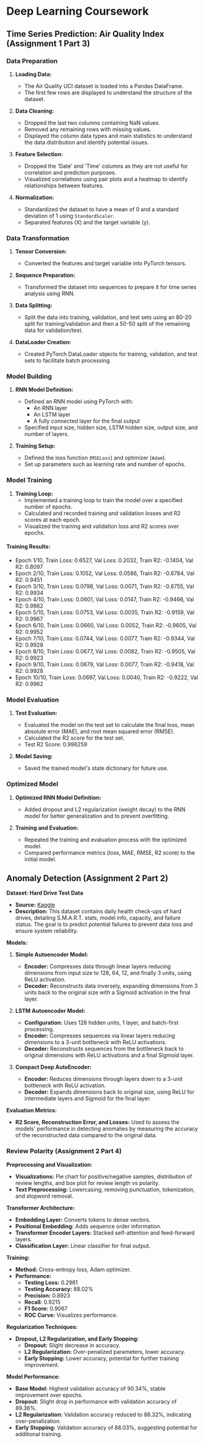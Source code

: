 # Deep Learning Coursework

## Time Series Prediction: Air Quality Index (Assignment 1 Part 3)

### Data Preparation
1. **Loading Data:**
   - The Air Quality UCI dataset is loaded into a Pandas DataFrame.
   - The first few rows are displayed to understand the structure of the dataset.

2. **Data Cleaning:**
   - Dropped the last two columns containing NaN values.
   - Removed any remaining rows with missing values.
   - Displayed the column data types and main statistics to understand the data distribution and identify potential issues.

3. **Feature Selection:**
   - Dropped the 'Date' and 'Time' columns as they are not useful for correlation and prediction purposes.
   - Visualized correlations using pair plots and a heatmap to identify relationships between features.

4. **Normalization:**
   - Standardized the dataset to have a mean of 0 and a standard deviation of 1 using `StandardScaler`.
   - Separated features (X) and the target variable (y).

### Data Transformation
1. **Tensor Conversion:**
   - Converted the features and target variable into PyTorch tensors.
   
2. **Sequence Preparation:**
   - Transformed the dataset into sequences to prepare it for time series analysis using RNN.

3. **Data Splitting:**
   - Split the data into training, validation, and test sets using an 80-20 split for training/validation and then a 50-50 split of the remaining data for validation/test.

4. **DataLoader Creation:**
   - Created PyTorch DataLoader objects for training, validation, and test sets to facilitate batch processing.

### Model Building
1. **RNN Model Definition:**
   - Defined an RNN model using PyTorch with:
     - An RNN layer
     - An LSTM layer
     - A fully connected layer for the final output
   - Specified input size, hidden size, LSTM hidden size, output size, and number of layers.

2. **Training Setup:**
   - Defined the loss function (`MSELoss`) and optimizer (`Adam`).
   - Set up parameters such as learning rate and number of epochs.

### Model Training
1. **Training Loop:**
   - Implemented a training loop to train the model over a specified number of epochs.
   - Calculated and recorded training and validation losses and R2 scores at each epoch.
   - Visualized the training and validation loss and R2 scores over epochs.

#### Training Results:
   - Epoch 1/10, Train Loss: 0.6527, Val Loss: 0.2032, Train R2: -0.1404, Val R2: 0.8097
   - Epoch 2/10, Train Loss: 0.1052, Val Loss: 0.0586, Train R2: -0.6784, Val R2: 0.9451
   - Epoch 3/10, Train Loss: 0.0798, Val Loss: 0.0071, Train R2: -0.8755, Val R2: 0.9934
   - Epoch 4/10, Train Loss: 0.0601, Val Loss: 0.0147, Train R2: -0.9466, Val R2: 0.9862
   - Epoch 5/10, Train Loss: 0.0753, Val Loss: 0.0035, Train R2: -0.9159, Val R2: 0.9967
   - Epoch 6/10, Train Loss: 0.0660, Val Loss: 0.0052, Train R2: -0.9605, Val R2: 0.9952
   - Epoch 7/10, Train Loss: 0.0744, Val Loss: 0.0077, Train R2: -0.9344, Val R2: 0.9928
   - Epoch 8/10, Train Loss: 0.0677, Val Loss: 0.0082, Train R2: -0.9505, Val R2: 0.9923
   - Epoch 9/10, Train Loss: 0.0679, Val Loss: 0.0077, Train R2: -0.9418, Val R2: 0.9928
   - Epoch 10/10, Train Loss: 0.0697, Val Loss: 0.0040, Train R2: -0.9222, Val R2: 0.9962

### Model Evaluation
1. **Test Evaluation:**
   - Evaluated the model on the test set to calculate the final loss, mean absolute error (MAE), and root mean squared error (RMSE).
   - Calculated the R2 score for the test set.
   - Test R2 Score: 0.996259

2. **Model Saving:**
   - Saved the trained model's state dictionary for future use.

### Optimized Model
1. **Optimized RNN Model Definition:**
   - Added dropout and L2 regularization (weight decay) to the RNN model for better generalization and to prevent overfitting.

2. **Training and Evaluation:**
   - Repeated the training and evaluation process with the optimized model.
   - Compared performance metrics (loss, MAE, RMSE, R2 score) to the initial model.


## Anomaly Detection (Assignment 2 Part 2)

**Dataset: Hard Drive Test Data**
- **Source:** [Kaggle](https://www.kaggle.com/datasets/backblaze/hard-drive-test-data?resource=download)
- **Description:** This dataset contains daily health check-ups of hard drives, detailing S.M.A.R.T. stats, model info, capacity, and failure status. The goal is to predict potential failures to prevent data loss and ensure system reliability.

**Models:**

1. **Simple Autoencoder Model:**
   - **Encoder:** Compresses data through linear layers reducing dimensions from input size to 128, 64, 12, and finally 3 units, using ReLU activation.
   - **Decoder:** Reconstructs data inversely, expanding dimensions from 3 units back to the original size with a Sigmoid activation in the final layer.
   
2. **LSTM Autoencoder Model:**
   - **Configuration:** Uses 128 hidden units, 1 layer, and batch-first processing.
   - **Encoder:** Compresses sequences via linear layers reducing dimensions to a 3-unit bottleneck with ReLU activations.
   - **Decoder:** Reconstructs sequences from the bottleneck back to original dimensions with ReLU activations and a final Sigmoid layer.
   
3. **Compact Deep AutoEncoder:**
   - **Encoder:** Reduces dimensions through layers down to a 3-unit bottleneck with ReLU activation.
   - **Decoder:** Expands dimensions back to original size, using ReLU for intermediate layers and Sigmoid for the final layer.

**Evaluation Metrics:**
- **R2 Score, Reconstruction Error, and Losses:** Used to assess the models' performance in detecting anomalies by measuring the accuracy of the reconstructed data compared to the original data.

### Review Polarity (Assignment 2 Part 4)

**Preprocessing and Visualization:**
- **Visualizations:** Pie chart for positive/negative samples, distribution of review lengths, and box plot for review length vs polarity.
- **Text Preprocessing:** Lowercasing, removing punctuation, tokenization, and stopword removal.

**Transformer Architecture:**
- **Embedding Layer:** Converts tokens to dense vectors.
- **Positional Embedding:** Adds sequence order information.
- **Transformer Encoder Layers:** Stacked self-attention and feed-forward layers.
- **Classification Layer:** Linear classifier for final output.

**Training:**
- **Method:** Cross-entropy loss, Adam optimizer.
- **Performance:** 
  - **Testing Loss:** 0.2981
  - **Testing Accuracy:** 88.02%
  - **Precision:** 0.8923
  - **Recall:** 0.9215
  - **F1 Score:** 0.9067
  - **ROC Curve:** Visualizes performance.

**Regularization Techniques:**
- **Dropout, L2 Regularization, and Early Stopping:**
  - **Dropout:** Slight decrease in accuracy.
  - **L2 Regularization:** Over-penalized parameters, lower accuracy.
  - **Early Stopping:** Lower accuracy, potential for further training improvement.

**Model Performance:**
- **Base Model:** Highest validation accuracy of 90.34%, stable improvement over epochs.
- **Dropout:** Slight drop in performance with validation accuracy of 89.36%.
- **L2 Regularization:** Validation accuracy reduced to 88.32%, indicating over-penalization.
- **Early Stopping:** Validation accuracy of 88.03%, suggesting potential for additional training.
